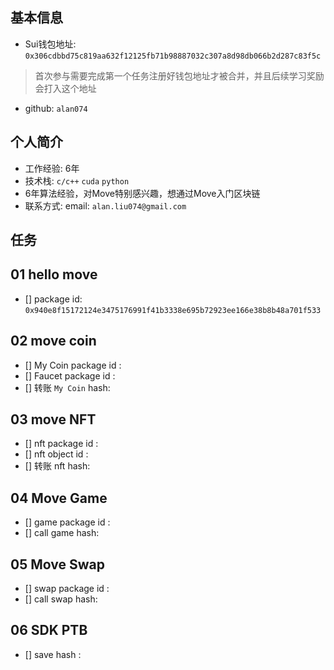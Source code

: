 ## 基本信息
- Sui钱包地址: `0x306cdbbd75c819aa632f12125fb71b98887032c307a8d98db066b2d287c83f5c`
> 首次参与需要完成第一个任务注册好钱包地址才被合并，并且后续学习奖励会打入这个地址
- github: `alan074`

## 个人简介
- 工作经验: 6年
- 技术栈: `c/c++` `cuda` `python`
- 6年算法经验，对Move特别感兴趣，想通过Move入门区块链
- 联系方式: email: `alan.liu074@gmail.com` 

## 任务

##   01 hello move  
- [] package id: `0x940e8f15172124e3475176991f41b3338e695b72923ee166e38b8b48a701f533`

##   02 move coin
- [] My Coin package id : 
- [] Faucet package id : 
- [] 转账 `My Coin` hash:

##   03 move NFT
- [] nft package id :
- [] nft object id : 
- [] 转账 nft  hash:

##   04 Move Game
- [] game package id :
- [] call game hash:

##   05 Move Swap
- [] swap package id :
- [] call swap hash:

##   06 SDK PTB
- [] save hash :
